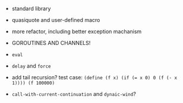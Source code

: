 * standard library
* quasiquote and user-defined macro
* more refactor, including better exception machanism

* GOROUTINES AND CHANNELS!

* `eval`
* `delay` and `force`
* add tail recursion? test case: `(define (f x) (if (= x 0) 0 (f (- x 1)))) (f 100000)`
* `call-with-current-continuation` and `dynaic-wind`?
